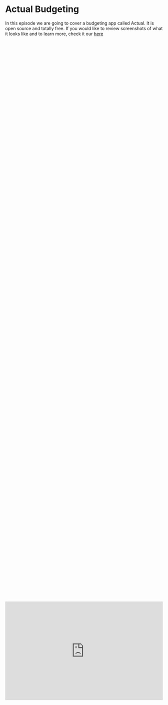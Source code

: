 # Actual Budgeting

In this episode we are going to cover a budgeting app called Actual. It is open source and totally free. If you would like to review screenshots of what it looks like and to learn more, check it our [here](https://actualbudget.org/docs/tour/user-interface)

<div style="display: flex; justify-content: center; align-items: center; height: 100%;">
    <iframe width="560" height="315" src="https://www.youtube.com/embed/Y3viBQ8TR0Q?si=rnHTrnmsJBBt7CEC" frameborder="0" allow="accelerometer; autoplay; clipboard-write; encrypted-media; gyroscope; picture-in-picture" allowfullscreen></iframe>
</div>
## Prerequisites

You will need to have some way of forcing HTTPS for this application to work. If you are following our homelab series, you would have already set up the Nginx Proxy Manager and that is what we are using in this video. If you need to install that first, follow our tutorial [here](https://www.learntohomelab.com/homelabseries/EP26_nginxproxymanagerssl/)

## Install Docker/Docker Compose

First thing we need to do is install docker and docker compose.

We will be following the documentation found [here](https://docs.docker.com/engine/install/ubuntu/)

See the following commands to install Docker:

Run the following command to uninstall all conflicting packages:

```
for pkg in docker.io docker-doc docker-compose docker-compose-v2 podman-docker containerd runc; do sudo apt-get remove $pkg; done
```

Set up Docker's `apt` repository.

```
# Add Docker's official GPG key:
sudo apt-get update
sudo apt-get install ca-certificates curl
sudo install -m 0755 -d /etc/apt/keyrings
sudo curl -fsSL https://download.docker.com/linux/ubuntu/gpg -o /etc/apt/keyrings/docker.asc
sudo chmod a+r /etc/apt/keyrings/docker.asc

# Add the repository to Apt sources:
echo \
  "deb [arch=$(dpkg --print-architecture) signed-by=/etc/apt/keyrings/docker.asc] https://download.docker.com/linux/ubuntu \
  $(. /etc/os-release && echo "${UBUNTU_CODENAME:-$VERSION_CODENAME}") stable" | \
  sudo tee /etc/apt/sources.list.d/docker.list > /dev/null
sudo apt-get update
```

Install the Docker packages.

```
sudo apt-get install docker-ce docker-ce-cli containerd.io docker-buildx-plugin docker-compose-plugin
```

Verify that the installation is successful by running the `hello-world` image:

```
sudo docker run hello-world
```

Verify the compose version:

```
docker compose version
```

## Create a compose file

To use Docker Compose, you need to create a `compose.yaml` which will hold the configuration for running the Vaultwarden container.

```
nano compose.yml
```

Then you paste the following configuration:

```
services:
  actual_server:
    image: docker.io/actualbudget/actual-server:latest
    ports:
      # This line makes Actual available at port 5006 of the device you run the server on,
      # i.e. http://localhost:5006. You can change the first number to change the port, if you want.
      - '5006:5006'
    volumes:
      # Change './actual-data' below to the path to the folder you want Actual to store its data in on your server.
      # '/data' is the path Actual will look for its files in by default, so leave that as-is.
      - ./actual-data:/data
    healthcheck:
      # Enable health check for the instance
      test: ['CMD-SHELL', 'node src/scripts/health-check.js']
      interval: 60s
      timeout: 10s
      retries: 3
      start_period: 20s
    restart: unless-stopped
```

Start the Docker Compose file with (the -d runs it in the background so you can still use your CLI:)

```
docker compose up -d
```

Grab the IP address of the machine with the following command:

```
ip a
```

Now navigate to your browser and type the following in to go to Actual:

If you do not know your server IP you can type _ip a_ into the cli to find it.

```
 http://localhost:5006
```

## Force HTTPS with Nginx Proxy Manager

Next thing you will need to do is login to your Nginx Proxy Manager and add Actual to it. If you are unsure how to do this, you can follow our video on how to do that [here](https://www.learntohomelab.com/homelabseries/EP26_nginxproxymanagerssl/)

## Login to Actual

Actual will only require a password to login. You can start fresh or video demo, I would recommend you view the demo to get started faster.

## How to Budget with Acutal

If you would like to read more on how to budget with Actual and understand its concepts to budgeting, that can be found [here](https://actualbudget.org/docs/budgeting/)

## Importing Bank Transactions

Instead of importing all your transactions you can setup a connection to SimpleFIN Bridge for American users which can be found [here](https://beta-bridge.simplefin.org/) and only 15 USD per year.

For our European viewers you can use GoCardless which you can learn more about [here](https://actualbudget.org/docs/advanced/bank-sync/)

## Using Credit Cards

Many people including me get confused on how to use a credit card with a budgeting app, that is why I wanted to make a specific section covering this topic. I will also cover how to do this in future videos. You can find how to use your credit card with your budget [here](https://actualbudget.org/docs/budgeting/credit-cards/)

## Updating Actual

To update actual you can do it with the following commands:

To check what version you are on and see the uptime you can do:

```
docker compose ps
```

To pull the latest you can do

```
docker compose pull
```

Then to recreate and start the container you can do

```
docker compose up -d
```

## How to use Actual

First thing, DO NOT OVERCOMPLICATE. You NEED obvious categories. The more categories you have, the easier it is to make balancing your budget impossible! Also, set up all your categories first!

Remember, we should not create a category for each item. I will give you an example: You will not have a category called mortgage, to then just pay your mortgage. That complicates things and makes projections for future months harder. You will take all recurring bills and slap them in the SAME category. At the end of the day, the bills themselves don’t matter; what matters is knowing you have 3K in bills and need 3K in income to zero out that category. Give each dollar a job, paying off something.

### Paying Credit Card Transactions

Many people ask how to categorize credit card payoff transactions (moving money from your checking account to pay off your credit card balance). We simply create a new group called “Credit Card Payments” and assign those transactions there.

As for the line item of what you bought on the credit card, this is still set to the category, food, bills, etc.

### Bought and returned goods

To keep your balance sheet accurate, you may buy something, then categorize it. Well, a few weeks or days go by, and you return it, you may add that money as income, right? Wrong, you will add that item to the same category as your initial purchase, which will equal out your balance sheet between categories and keep your account correct.

## Follow Us on Social Media

[YouTube](https://www.youtube.com/@learntohomelab)

[Discord](https://discord.gg/6MsHSJWZpH)

[Patreon](https://www.patreon.com/c/learntohomelab)

[Reddit](https://www.reddit.com/r/learntohomelab/)

[Rumble](https://rumble.com/c/c-7585051)